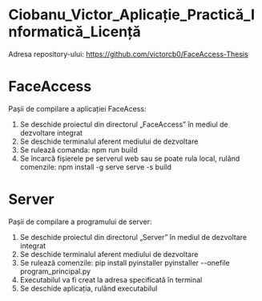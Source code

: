 # Ciobanu_Victor_Aplicație_Practică_Informatică_Licență

Adresa repository-ului: https://github.com/victorcb0/FaceAccess-Thesis

# FaceAccess

Pașii de compilare a aplicației FaceAcess:
1. Se deschide proiectul din directorul „FaceAccess” în mediul de dezvoltare integrat
2. Se deschide terminalul aferent mediului de dezvoltare
3. Se rulează comanda: 
    npm run build
4. Se încarcă fișierele pe serverul web sau se poate rula local, rulând comenzile:
    npm install -g serve
    serve -s build

# Server

Pașii de compilare a programului de server:
1. Se deschide proiectul din directorul „Server” în mediul de dezvoltare integrat
2. Se deschide terminalul aferent mediului de dezvoltare
3. Se rulează comenzile:
    pip install pyinstaller
    pyinstaller --onefile program_principal.py
4. Executabilul va fi creat la adresa specificată în terminal
5. Se deschide aplicația, rulând executabilul


